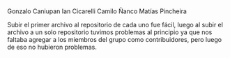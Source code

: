 # 
Gonzalo Caniupan
Ian Cicarelli
Camilo Ñanco
Matías Pincheira

Subir el primer archivo al repositorio de cada uno fue fácil, luego al subir el archivo a un solo repositorio tuvimos problemas al principio ya que nos faltaba agregar a los miembros del grupo como contribuidores, pero luego de eso no hubieron problemas.
